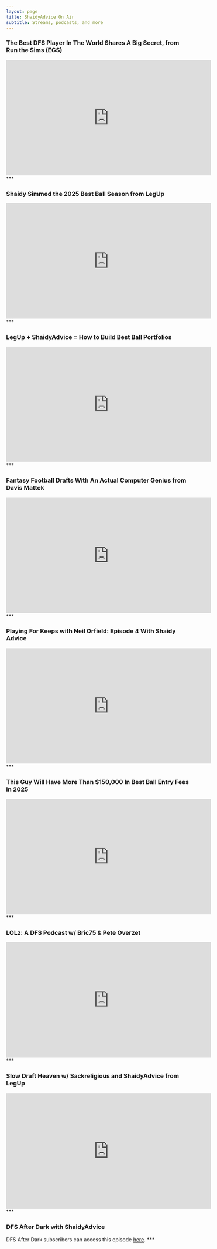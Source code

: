 ```yaml
---
layout: page
title: ShaidyAdvice On Air
subtitle: Streams, podcasts, and more  
---
```

<h3>The Best DFS Player In The World Shares A Big Secret, from Run the Sims (EGS)</h3>
<iframe width="560" height="315" src="https://www.youtube.com/embed/dkbk7V4pQPg?si=Xh6zb7nQPJYylE3R" title="YouTube video player" frameborder="0" allow="accelerometer; autoplay; clipboard-write; encrypted-media; gyroscope; picture-in-picture; web-share" referrerpolicy="strict-origin-when-cross-origin" allowfullscreen></iframe>
***

<h3>Shaidy Simmed the 2025 Best Ball Season from LegUp</h3>
<iframe width="560" height="315" src="https://www.youtube.com/embed/bj_6RpXsAjU?si=p8mb5EnmMAqHGlYR" title="YouTube video player" frameborder="0" allow="accelerometer; autoplay; clipboard-write; encrypted-media; gyroscope; picture-in-picture; web-share" referrerpolicy="strict-origin-when-cross-origin" allowfullscreen></iframe>
***

<h3>LegUp + ShaidyAdvice = How to Build Best Ball Portfolios</h3>
<iframe width="560" height="315" src="https://www.youtube.com/embed/xmvrcbih4fY?si=T88jsGA2-2PicWeA" title="YouTube video player" frameborder="0" allow="accelerometer; autoplay; clipboard-write; encrypted-media; gyroscope; picture-in-picture; web-share" referrerpolicy="strict-origin-when-cross-origin" allowfullscreen></iframe>
***

<h3>Fantasy Football Drafts With An Actual Computer Genius from Davis Mattek</h3>
<iframe width="560" height="315" src="https://www.youtube.com/embed/fxY3l2rP0CM?si=_BBrQn8py2LgonGb&amp;start=3836" title="YouTube video player" frameborder="0" allow="accelerometer; autoplay; clipboard-write; encrypted-media; gyroscope; picture-in-picture; web-share" referrerpolicy="strict-origin-when-cross-origin" allowfullscreen></iframe>
***

<h3>Playing For Keeps with Neil Orfield: Episode 4 With Shaidy Advice</h3>
<iframe width="560" height="315" src="https://www.youtube.com/embed/poMN7jCwX-k?si=4s1V_cIWmB0G00AP" title="YouTube video player" frameborder="0" allow="accelerometer; autoplay; clipboard-write; encrypted-media; gyroscope; picture-in-picture; web-share" referrerpolicy="strict-origin-when-cross-origin" allowfullscreen></iframe>
***

<h3>This Guy Will Have More Than $150,000 In Best Ball Entry Fees In 2025</h3>
<iframe width="560" height="315" src="https://www.youtube.com/embed/nbgHfYHn10A?si=E7GFMrTs1jKcsj5x&amp;start=2875" title="YouTube video player" frameborder="0" allow="accelerometer; autoplay; clipboard-write; encrypted-media; gyroscope; picture-in-picture; web-share" referrerpolicy="strict-origin-when-cross-origin" allowfullscreen></iframe>
***

<h3>LOLz: A DFS Podcast w/ Bric75 & Pete Overzet</h3>
<iframe width="560" height="315" src="https://www.youtube.com/embed/76sfKG3_I9c?si=QBWNGZBJK7vlOHKW" title="YouTube video player" frameborder="0" allow="accelerometer; autoplay; clipboard-write; encrypted-media; gyroscope; picture-in-picture; web-share" referrerpolicy="strict-origin-when-cross-origin" allowfullscreen></iframe>
***

<h3>Slow Draft Heaven w/ Sackreligious and ShaidyAdvice from LegUp</h3>
<iframe width="560" height="315" src="https://www.youtube.com/embed/wgMctx3uBPA?si=wcJ-u3FNaoOf0Aw4" title="YouTube video player" frameborder="0" allow="accelerometer; autoplay; clipboard-write; encrypted-media; gyroscope; picture-in-picture; web-share" referrerpolicy="strict-origin-when-cross-origin" allowfullscreen></iframe>
***

<h3>DFS After Dark with ShaidyAdvice</h3>
DFS After Dark subscribers can access this episode <a href = "https://www.youtube.com/watch?v=qpNBkGomA0s">here</a>.
***
